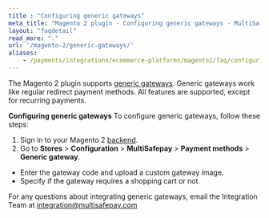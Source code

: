 ```yaml
---
title : "Configuring generic gateways"
meta_title: "Magento 2 plugin - Configuring generic gateways - MultiSafepay Docs"
layout: "faqdetail"
read_more: "."
url: '/magento-2/generic-gateways/'
aliases:
    - /payments/integrations/ecommerce-platforms/magento2/faq/configuring-generic-gateways/
---
```


The Magento 2 plugin supports [generic gateways](/faq/general/generic-gateways/). Generic gateways work like regular redirect payment methods. All features are supported, except for recurring payments.

**Configuring generic gateways**
To configure generic gateways, follow these steps:

1. Sign in to your Magento 2 [backend](/getting-started/glossary/#backend).
2. Go to **Stores** > **Configuration** > **MultiSafepay** > **Payment methods** > **Generic gateway**.

- Enter the gateway code and upload a custom gateway image.
- Specify if the gateway requires a shopping cart or not.

For any questions about integrating generic gateways, email the Integration Team at <integration@multisafepay.com>
